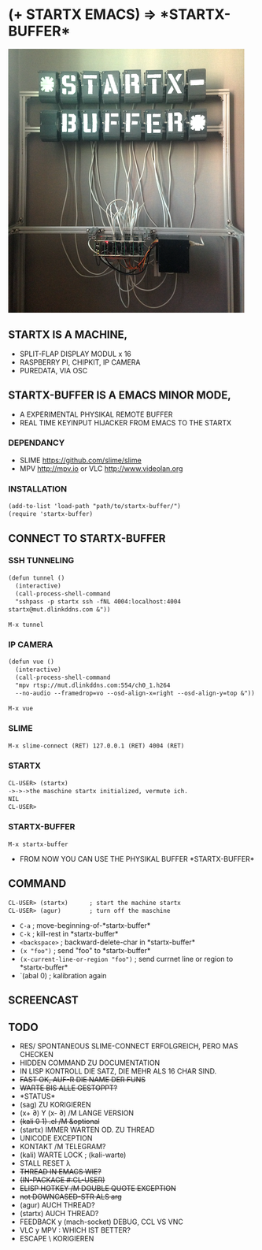 # (+ STARTX EMACS) => \*STARTX-BUFFER\*
![foto](media/startx-buffer.png)
<!-- ![foto](media/mit-kamera.png) -->

## STARTX IS A MACHINE,
* SPLIT-FLAP DISPLAY MODUL x 16
* RASPBERRY PI, CHIPKIT, IP CAMERA
* PUREDATA, VIA OSC

## STARTX-BUFFER IS A EMACS MINOR MODE,
* A EXPERIMENTAL PHYSIKAL REMOTE BUFFER
* REAL TIME KEYINPUT HIJACKER FROM EMACS TO THE STARTX

### DEPENDANCY
* SLIME <https://github.com/slime/slime>
* MPV <http://mpv.io> or VLC <http://www.videolan.org>

### INSTALLATION
```
(add-to-list 'load-path "path/to/startx-buffer/")
(require 'startx-buffer)
```

## CONNECT TO STARTX-BUFFER
### SSH TUNNELING
``` 
(defun tunnel ()
  (interactive)
  (call-process-shell-command
  "sshpass -p startx ssh -fNL 4004:localhost:4004 startx@mut.dlinkddns.com &"))
```
`M-x tunnel`
  
### IP CAMERA
```
(defun vue ()
  (interactive)
  (call-process-shell-command
  "mpv rtsp://mut.dlinkddns.com:554/ch0_1.h264
  --no-audio --framedrop=vo --osd-align-x=right --osd-align-y=top &"))
``` 
`M-x vue`

### SLIME
`M-x slime-connect (RET) 127.0.0.1 (RET) 4004 (RET)`
### STARTX
```
CL-USER> (startx)
->->->the maschine startx initialized, vermute ich.
NIL
CL-USER>
```
### STARTX-BUFFER

`M-x startx-buffer`
* FROM NOW YOU CAN USE THE PHYSIKAL BUFFER \*STARTX-BUFFER\*

## COMMAND
```
CL-USER> (startx)      ; start the machine startx
CL-USER> (agur)        ; turn off the maschine
```
* `C-a`         ; move-beginning-of-\*startx-buffer\*
* `C-k`         ; kill-rest in \*startx-buffer\*
* `<backspace>` ; backward-delete-char in \*startx-buffer\*
* `(x "foo")`   ; send "foo" to \*startx-buffer\*
* `(x-current-line-or-region "foo")`   ; send currnet line or region to \*startx-buffer\*
* `(abal 0)     ; kalibration again 

<!-- ## STARTX-THEATRE IS A REMOTE LIVE THEATRE ENVIRONMENT, -->
<!-- ![foto](media/startx-theatre.png) -->

<!-- * LIVE CODING INSPIRED -->
<!-- * SATELLITE REMOTE PROGRAMMING INSPIRED  -->
<!-- * "THE LIBRARY OF BABEL BY JORGE LUIS BORGES" GELESEN. -->

## SCREENCAST

## TODO
* RES/ SPONTANEOUS SLIME-CONNECT ERFOLGREICH, PERO MAS CHECKEN
* HIDDEN COMMAND ZU DOCUMENTATION
* IN LISP KONTROLL DIE SATZ, DIE MEHR ALS 16 CHAR SIND.
 * ~~FAST OK, AUF-R DIE NAME DER FUNS~~
 * ~~WARTE BIS ALLE GESTOPPT?~~
  * \*STATUS\*
* (sag) ZU KORIGIEREN
* (x+ ∂) Y (x- ∂) /M LANGE VERSION
* ~~(kali 0 1) .el /M &optional~~
* (startx) IMMER WARTEN OD. ZU THREAD
* UNICODE EXCEPTION
* KONTAKT /M TELEGRAM?
* (kali) WARTE LOCK ; (kali-warte) 
* STALL RESET λ
* ~~THREAD IN EMACS WIE?~~
* ~~(IN-PACKAGE #:CL-USER)~~
* ~~ELISP HOTKEY /M DOUBLE QUOTE EXCEPTION~~
* ~~not DOWNCASED-STR ALS arg~~
* (agur) AUCH THREAD?
* (startx) AUCH THREAD?
* FEEDBACK y (mach-socket) DEBUG, CCL VS VNC 
* VLC y MPV : WHICH IST BETTER?
* ESCAPE \ KORIGIEREN
